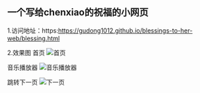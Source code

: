 ## 一个写给chenxiao的祝福的小网页

1.访问地址：https:https://gudong1012.github.io/blessings-to-her-web/blessing.html

2.效果图
首页
![首页](https://s21.ax1x.com/2024/06/20/pkDS0Qf.jpg)

音乐播放器
![音乐播放器](https://s21.ax1x.com/2024/06/20/pkDSDOS.jpg)

跳转下一页
![下一页](https://s21.ax1x.com/2024/06/20/pkDSseg.jpg)
